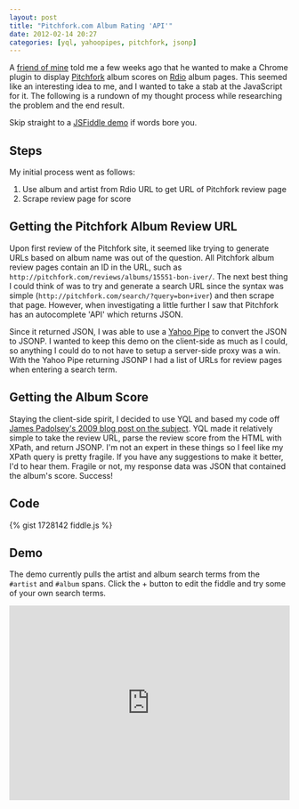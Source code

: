 ```yaml
---
layout: post
title: "Pitchfork.com Album Rating 'API'"
date: 2012-02-14 20:27
categories: [yql, yahoopipes, pitchfork, jsonp]
---
```


A [friend of mine](https://twitter.com/mcsheffrey) told me a few weeks ago that he wanted to make a Chrome plugin to display [Pitchfork](http://pitchfork.com) album scores on [Rdio](http://rdio.com) album pages. This seemed like an interesting idea to me, and I wanted to take a stab at the JavaScript for it. The following is a rundown of my thought process while researching the problem and the end result.

<!-- more -->

Skip straight to a [JSFiddle demo](#p4k_demo) if words bore you.

## Steps

My initial process went as follows:
1. Use album and artist from Rdio URL to get URL of Pitchfork review page
2. Scrape review page for score

## Getting the Pitchfork Album Review URL

Upon first review of the Pitchfork site, it seemed like trying to generate URLs based on album name was out of the question. All Pitchfork album review pages contain an ID in the URL, such as `http://pitchfork.com/reviews/albums/15551-bon-iver/`. The next best thing I could think of was to try and generate a search URL since the syntax was simple (`http://pitchfork.com/search/?query=bon+iver`) and then scrape that page. However, when investigating a little further I saw that Pitchfork has an autocomplete 'API' which returns JSON.

Since it returned JSON, I was able to use a [Yahoo Pipe](http://run.pipes.yahoo.com/pipes/pipe.info?_id=332d9216d8910ba39e6c2577fd321a6a) to convert the JSON to JSONP. I wanted to keep this demo on the client-side as much as I could, so anything I could do to not have to setup a server-side proxy was a win. With the Yahoo Pipe returning JSONP I had a list of URLs for review pages when entering a search term.

## Getting the Album Score

Staying the client-side spirit, I decided to use YQL and based my code off [James Padolsey's 2009 blog post on the subject](http://james.padolsey.com/javascript/using-yql-with-jsonp/). YQL made it relatively simple to take the review URL, parse the review score from the HTML with XPath, and return JSONP. I'm not an expert in these things so I feel like my XPath query is pretty fragile. If you have any suggestions to make it better, I'd to hear them. Fragile or not, my response data was JSON that contained the album's score. Success!

## Code

{% gist 1728142 fiddle.js %}

<a id="p4k_demo"></a>
## Demo

The demo currently pulls the artist and album search terms from the `#artist` and `#album` spans. Click the + button to edit the fiddle and try some of your own search terms. 

<p><iframe width="100%" height="350" src="http://jsfiddle.net/lukekarrys/vC4MN/embedded/result,js,html" allowfullscreen="allowfullscreen" frameborder="0"></iframe></p>

